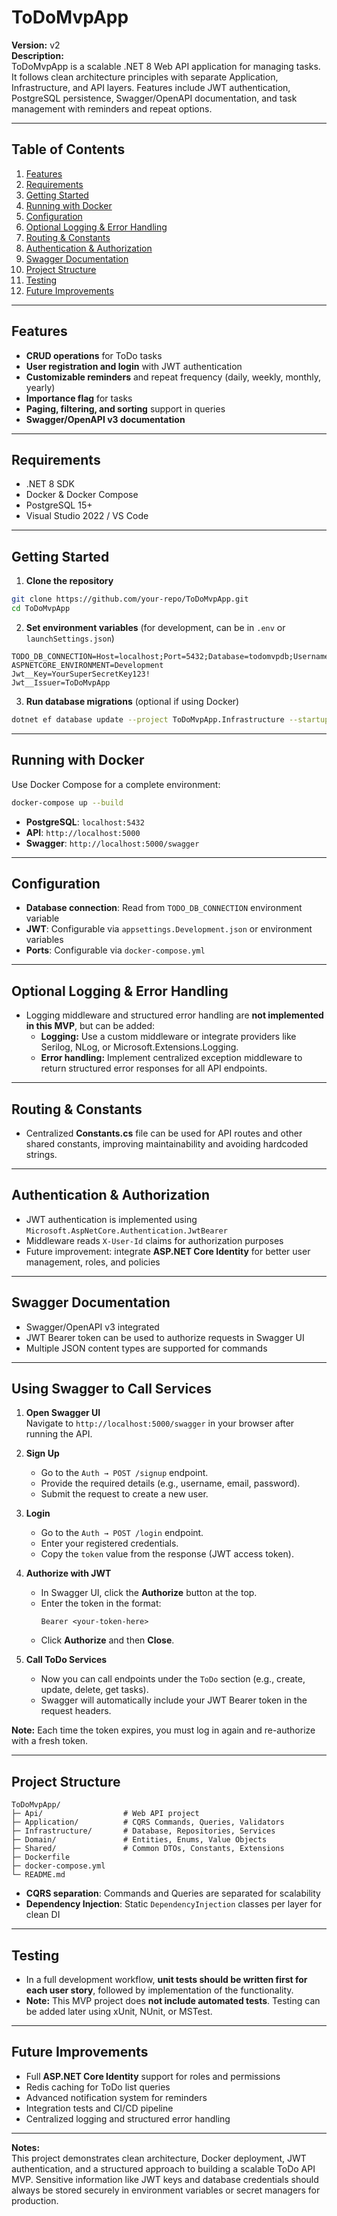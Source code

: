 # ToDoMvpApp

**Version:** v2  
**Description:**  
ToDoMvpApp is a scalable .NET 8 Web API application for managing tasks. It follows clean architecture principles with separate Application, Infrastructure, and API layers. Features include JWT authentication, PostgreSQL persistence, Swagger/OpenAPI documentation, and task management with reminders and repeat options.

---

## Table of Contents

1. [Features](#features)  
2. [Requirements](#requirements)  
3. [Getting Started](#getting-started)  
4. [Running with Docker](#running-with-docker)  
5. [Configuration](#configuration)  
6. [Optional Logging & Error Handling](#optional-logging--error-handling)  
7. [Routing & Constants](#routing--constants)  
8. [Authentication & Authorization](#authentication--authorization)  
9. [Swagger Documentation](#swagger-documentation)  
10. [Project Structure](#project-structure)  
11. [Testing](#testing)  
12. [Future Improvements](#future-improvements)  

---

## Features

- **CRUD operations** for ToDo tasks  
- **User registration and login** with JWT authentication  
- **Customizable reminders** and repeat frequency (daily, weekly, monthly, yearly)  
- **Importance flag** for tasks  
- **Paging, filtering, and sorting** support in queries  
- **Swagger/OpenAPI v3 documentation**  

---

## Requirements

- .NET 8 SDK  
- Docker & Docker Compose  
- PostgreSQL 15+  
- Visual Studio 2022 / VS Code  

---

## Getting Started

1. **Clone the repository**

```bash
git clone https://github.com/your-repo/ToDoMvpApp.git
cd ToDoMvpApp
```

2. **Set environment variables** (for development, can be in `.env` or `launchSettings.json`)

```env
TODO_DB_CONNECTION=Host=localhost;Port=5432;Database=todomvpdb;Username=myuser;Password=mypassword
ASPNETCORE_ENVIRONMENT=Development
Jwt__Key=YourSuperSecretKey123!
Jwt__Issuer=ToDoMvpApp
```

3. **Run database migrations** (optional if using Docker)

```bash
dotnet ef database update --project ToDoMvpApp.Infrastructure --startup-project ToDoMvpApp.Api
```

---

## Running with Docker

Use Docker Compose for a complete environment:

```bash
docker-compose up --build
```

- **PostgreSQL**: `localhost:5432`  
- **API**: `http://localhost:5000`  
- **Swagger**: `http://localhost:5000/swagger`

---

## Configuration

- **Database connection**: Read from `TODO_DB_CONNECTION` environment variable  
- **JWT**: Configurable via `appsettings.Development.json` or environment variables  
- **Ports**: Configurable via `docker-compose.yml`  

---

## Optional Logging & Error Handling

- Logging middleware and structured error handling are **not implemented in this MVP**, but can be added:  
  - **Logging:** Use a custom middleware or integrate providers like Serilog, NLog, or Microsoft.Extensions.Logging.  
  - **Error handling:** Implement centralized exception middleware to return structured error responses for all API endpoints.  

---

## Routing & Constants

- Centralized **Constants.cs** file can be used for API routes and other shared constants, improving maintainability and avoiding hardcoded strings.  

---

## Authentication & Authorization

- JWT authentication is implemented using `Microsoft.AspNetCore.Authentication.JwtBearer`  
- Middleware reads `X-User-Id` claims for authorization purposes  
- Future improvement: integrate **ASP.NET Core Identity** for better user management, roles, and policies  

---

## Swagger Documentation

- Swagger/OpenAPI v3 integrated  
- JWT Bearer token can be used to authorize requests in Swagger UI  
- Multiple JSON content types are supported for commands  

---

## Using Swagger to Call Services

1. **Open Swagger UI**  
   Navigate to `http://localhost:5000/swagger` in your browser after running the API.

2. **Sign Up**  
   - Go to the `Auth → POST /signup` endpoint.  
   - Provide the required details (e.g., username, email, password).  
   - Submit the request to create a new user.

3. **Login**  
   - Go to the `Auth → POST /login` endpoint.  
   - Enter your registered credentials.  
   - Copy the `token` value from the response (JWT access token).

4. **Authorize with JWT**  
   - In Swagger UI, click the **Authorize** button at the top.  
   - Enter the token in the format:  
     ```
     Bearer <your-token-here>
     ```
   - Click **Authorize** and then **Close**.

5. **Call ToDo Services**  
   - Now you can call endpoints under the `ToDo` section (e.g., create, update, delete, get tasks).  
   - Swagger will automatically include your JWT Bearer token in the request headers.  

**Note:** Each time the token expires, you must log in again and re-authorize with a fresh token.

---

## Project Structure

```
ToDoMvpApp/
├─ Api/                  # Web API project
├─ Application/          # CQRS Commands, Queries, Validators
├─ Infrastructure/       # Database, Repositories, Services
├─ Domain/               # Entities, Enums, Value Objects
├─ Shared/               # Common DTOs, Constants, Extensions
├─ Dockerfile
├─ docker-compose.yml
└─ README.md
```

- **CQRS separation**: Commands and Queries are separated for scalability  
- **Dependency Injection**: Static `DependencyInjection` classes per layer for clean DI  

---

## Testing

- In a full development workflow, **unit tests should be written first for each user story**, followed by implementation of the functionality.  
- **Note:** This MVP project does **not include automated tests**. Testing can be added later using xUnit, NUnit, or MSTest.  

---

## Future Improvements

- Full **ASP.NET Core Identity** support for roles and permissions  
- Redis caching for ToDo list queries  
- Advanced notification system for reminders  
- Integration tests and CI/CD pipeline  
- Centralized logging and structured error handling  

---

**Notes:**  
This project demonstrates clean architecture, Docker deployment, JWT authentication, and a structured approach to building a scalable ToDo API MVP. Sensitive information like JWT keys and database credentials should always be stored securely in environment variables or secret managers for production.

